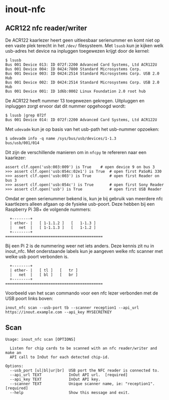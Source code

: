 # inout-nfc

## ACR122 nfc reader/writer
De ACR122 kaarlezer heert geen uitleesbaar serienummer en komt niet op een vaste
plek terecht in het `/dev/` filesysteem. Met `lsusb` kun je kijken welk usb-adres
het device na inpluggen toegewezen krijgt door de kernel:

```
$ lsusb 
Bus 001 Device 013: ID 072f:2200 Advanced Card Systems, Ltd ACR122U
Bus 001 Device 004: ID 0424:7800 Standard Microsystems Corp. 
Bus 001 Device 003: ID 0424:2514 Standard Microsystems Corp. USB 2.0 Hub
Bus 001 Device 002: ID 0424:2514 Standard Microsystems Corp. USB 2.0 Hub
Bus 001 Device 001: ID 1d6b:0002 Linux Foundation 2.0 root hub
```

De ACR122 heeft nummer 13 toegewezen gekregen. Uitpluggen en inpluggen zorgt ervoor dat
dit nummer opgehoogd wordt:
```
$ lsusb |grep 072f
Bus 001 Device 014: ID 072f:2200 Advanced Card Systems, Ltd ACR122U
```

Met `udevadm` kun je op basis van het usb-path het usb-nummer opzoeken:
```
$ udevadm info -q name /sys/bus/usb/devices/1-1.3
bus/usb/001/014
```

Dit zijn de verschillende manieren om in `nfcpy` te refereren naar een kaarlezer:
```
assert clf.open('usb:003:009') is True    # open device 9 on bus 3
>>> assert clf.open('usb:054c:02e1') is True  # open first PaSoRi 330
>>> assert clf.open('usb:003') is True        # open first Reader on bus 3
>>> assert clf.open('usb:054c') is True       # open first Sony Reader
>>> assert clf.open('usb') is True            # open first USB Reader
```

Omdat er geen serienummer bekend is, kun je bij gebruik van meerdere nfc kaartlezers alleen
afgaan op de fysieke usb-poort.
Deze hebben bij een Raspberry Pi 3B+ de volgende nummers:
```
  +--------+
  | ether- |   [ 1-1.1.2 ]   [   1-1.3 ]
  |   net  |   [ 1-1.1.3 ]   [   1-1.2 ]
  +--------+ 
===========================================
```
Bij een Pi 2 is de nummering weer net iets anders. Deze kennis zit nu in
inout_nfc. Met onderstaande labels kun je aangeven welke nfc scanner met welke
usb poort verbonden is.
```
  +--------+
  | ether- |   [ tl ]   [   tr ]
  |   net  |   [ bl ]   [   br ]
  +--------+ 
===========================================
```

Voorbeeld van het scan commando voor een nfc lezer verbonden met de USB poort
links boven:
```
inout_nfc scan --usb-port tb --scanner reception1 --api_url https://inout.example.com --api_key MYSECRETKEY
```

## Scan
```
Usage: inout_nfc scan [OPTIONS]

  Listen for chip cards to be scanned with an nfc reader/writer and make an
  API call to InOut for each detected chip-id.

Options:
  --usb_port [ul|bl|ur|br]  USB port the NFC reader is connected to.
  --api_url TEXT            InOut API url.  [required]
  --api_key TEXT            InOut API key.
  --scanner TEXT            Unique scanner name, ie: "reception1".  [required]
  --help                    Show this message and exit.
```
